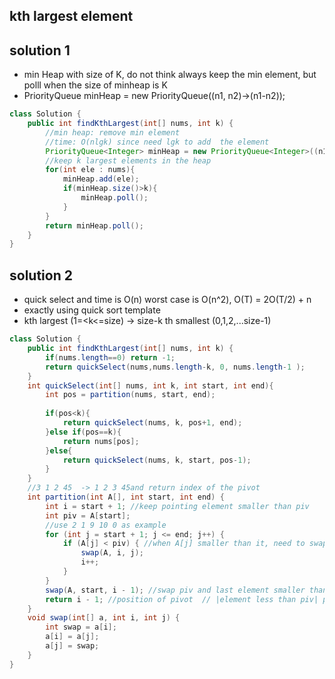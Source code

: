 ## kth largest element

## solution 1
- min Heap with size of K, do not think always keep the min element, but polll when the size of minheap is K
- PriorityQueue<Integer> minHeap = new PriorityQueue<Integer>((n1, n2)->(n1-n2));

```java
class Solution {
    public int findKthLargest(int[] nums, int k) {
        //min heap: remove min element
        //time: O(nlgk) since need lgk to add  the element
        PriorityQueue<Integer> minHeap = new PriorityQueue<Integer>((n1, n2)-> n1-n2);
        //keep k largest elements in the heap
        for(int ele : nums){
            minHeap.add(ele);
            if(minHeap.size()>k){
                minHeap.poll();
            }
        }
        return minHeap.poll();
    }
}
```

## solution 2
- quick select and time is O(n) worst case is O(n^2), O(T) = 2O(T/2) + n
- exactly using quick sort template
- kth largest (1=<k<=size) -> size-k th smallest (0,1,2,...size-1)
```java
class Solution {
    public int findKthLargest(int[] nums, int k) {
        if(nums.length==0) return -1;
        return quickSelect(nums,nums.length-k, 0, nums.length-1 );
    }
    int quickSelect(int[] nums, int k, int start, int end){
        int pos = partition(nums, start, end);
        
        if(pos<k){
            return quickSelect(nums, k, pos+1, end);
        }else if(pos==k){
            return nums[pos];
        }else{
            return quickSelect(nums, k, start, pos-1);
        }
    }
    //3 1 2 45  -> 1 2 3 45and return index of the pivot
    int partition(int A[], int start, int end) {
        int i = start + 1; //keep pointing element smaller than piv
        int piv = A[start];
        //use 2 1 9 10 0 as example
        for (int j = start + 1; j <= end; j++) {
            if (A[j] < piv) { //when A[j] smaller than it, need to swap i and j
                swap(A, i, j);
                i++;
            }
        }
        swap(A, start, i - 1); //swap piv and last element smaller than pivot
        return i - 1; //position of pivot  // |element less than piv| piv |ele greater than piv|
    }
    void swap(int[] a, int i, int j) {
        int swap = a[i];
        a[i] = a[j];
        a[j] = swap;
    }
}
```
